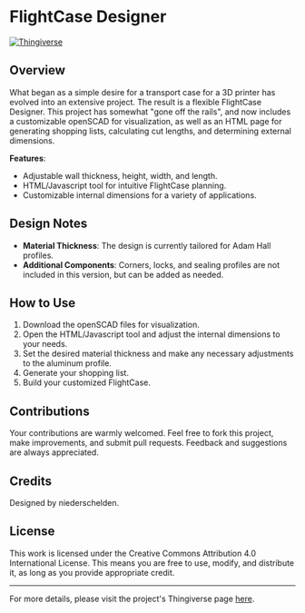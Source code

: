 # FlightCase Designer

[![Thingiverse](https://img.shields.io/badge/Available_on-Thingiverse-blue.svg?style=flat-square)](https://www.thingiverse.com/thing:6172123)

## Overview

What began as a simple desire for a transport case for a 3D printer has evolved into an extensive project. The result is a flexible FlightCase Designer. This project has somewhat "gone off the rails", and now includes a customizable openSCAD for visualization, as well as an HTML page for generating shopping lists, calculating cut lengths, and determining external dimensions.

**Features**:
- Adjustable wall thickness, height, width, and length.
- HTML/Javascript tool for intuitive FlightCase planning.
- Customizable internal dimensions for a variety of applications.

## Design Notes

- **Material Thickness**: The design is currently tailored for Adam Hall profiles.
- **Additional Components**: Corners, locks, and sealing profiles are not included in this version, but can be added as needed.

## How to Use

1. Download the openSCAD files for visualization.
2. Open the HTML/Javascript tool and adjust the internal dimensions to your needs.
3. Set the desired material thickness and make any necessary adjustments to the aluminum profile.
4. Generate your shopping list.
5. Build your customized FlightCase.

## Contributions

Your contributions are warmly welcomed. Feel free to fork this project, make improvements, and submit pull requests. Feedback and suggestions are always appreciated.

## Credits

Designed by niederschelden.

## License

This work is licensed under the Creative Commons Attribution 4.0 International License. This means you are free to use, modify, and distribute it, as long as you provide appropriate credit.

---

For more details, please visit the project's Thingiverse page [here](https://www.thingiverse.com/thing:6172123).
